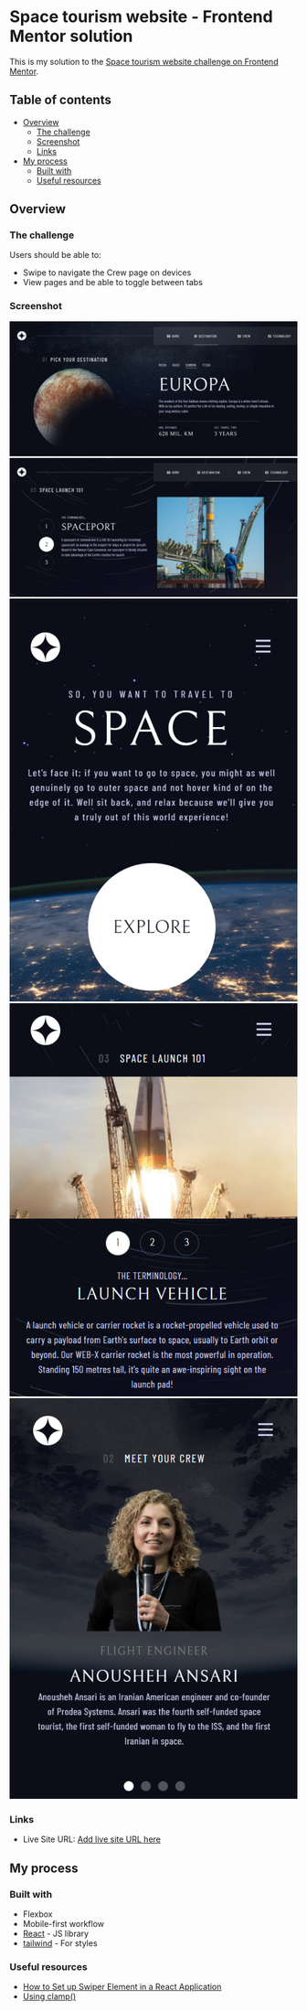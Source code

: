 # Space tourism website - Frontend Mentor solution

This is my solution to the [Space tourism website challenge on Frontend Mentor](https://www.frontendmentor.io/challenges/space-tourism-multipage-website-gRWj1URZ3).

## Table of contents

- [Overview](#overview)
  - [The challenge](#the-challenge)
  - [Screenshot](#screenshot)
  - [Links](#links)
- [My process](#my-process)
  - [Built with](#built-with)
  - [Useful resources](#useful-resources)

## Overview

### The challenge

Users should be able to:

- Swipe to navigate the Crew page on devices
- View pages and be able to toggle between tabs

### Screenshot

![alt text](1.png)
![alt text](2.png)
![alt text](3.png)
![alt text](4.png)
![alt text](5.png)

### Links

- Live Site URL: [Add live site URL here](https://your-live-site-url.com)

## My process

### Built with

- Flexbox
- Mobile-first workflow
- [React](https://reactjs.org/) - JS library
- [tailwind](https://tailwindcss.com/) - For styles

### Useful resources

- [How to Set up Swiper Element in a React Application](https://www.freecodecamp.org/news/how-to-set-up-swiper-element-in-a-react-application/#paginationandnavigation)
- [Using clamp()](https://developer.mozilla.org/en-US/docs/Web/CSS/clamp)
